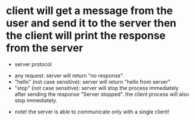# client will get a message from the user and send it to the server then the client will print the response from the server

- server protocol
* any request: server will return "no response".
* "hello" (not case sensitive): server will return "hello from server"
* "stop" (not case sensitive): server will stop the process immediately after sending the response "Server stopped". the client process will also stop immediately.

- note!
the server is able  to communicate only with a single client!